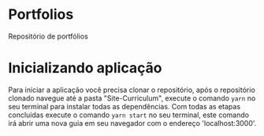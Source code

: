 # Portfolios
Repositório de portfólios

# Inicializando aplicação
Para iniciar a aplicação você precisa clonar o repositório, após o repositório clonado navegue até a pasta "Site-Curriculum", execute o comando <code>yarn</code> no seu terminal para instalar todas as dependências. Com todas as etapas concluídas execute o comando <code>yarn start</code> no seu terminal, este comando irá abrir uma nova guia em seu navegador com o endereço 'localhost:3000'.
